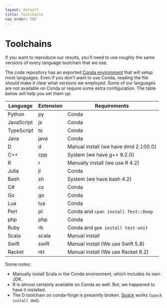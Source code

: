 ```yaml
---
layout: default
title: Toolchains
nav_order: 500
---
```


# Toolchains

If you want to reproduce our results, you'll need to use roughly the
same versions of every language toolchain that we use.

The code repository has an exported [Conda environment] that will setup most
languages. Even if you don't want to use Conda, reading the file should make it
clear what versions we employed. Some of our languages are not available on
Conda or require some extra configuration. The table below will help you set
them up:

Language   | Extension | Requirements
-----------|-----------|------------------------------------
Python     | py        | Conda
JavaScript | js        | Conda
TypeScript | ts        | Conda
Java       | java      | Conda
D          | d         | Manual install (we have dmd 2.100.0)
C++        | cpp       | System (we have g++ 9.2.0)
R          | r         | Manually install (we use R 4.2)
Julia      | jl        | Conda
Bash       | sh        | System (we have bash 4.2)
C#         | cs        | Conda
Go         | go        | Conda
Lua        | lua       | Conda
Perl       | pl        | Conda and `cpan install Test::Deep`
php        | php       | Conda
Ruby       | rb        | Conda and `gem install test-unit`
Scala      | scala     | Manual install
Swift      | swift     | Manual install (We use Swift 5.8)
Racket     | rkt       | Manual install (We use Racket 8.2)

Some notes:

- Manually install Scala in the Conda environment, which includes
  its own JDK.
- R is almost certainly available on Conda as well. But, we happened to have it
  installed.
- The D toolchain on conda-forge is presently broken. 
  [Spack] works (`spack install dmd`).

[Spack]: https://spack.readthedocs.io/en/latest/index.html
[Conda environment]: https://github.com/nuprl/MultiPL-E/blob/main/MultiPL-E-all-toolchains.yaml